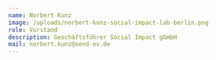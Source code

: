 ```yaml
---
name: Norbert Kunz
image: /uploads/norbert-kunz-social-impact-lab-berlin.png
role: Vorstand
description: Geschäftsführer Social Impact gGmbH
mail: norbert.kunz@send-ev.de
---
```


